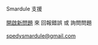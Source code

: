 Smardule 支援<br>
<br>
[開啟新問題](https://github.com/Smardule/Support/issues) 來 回報錯誤 或 詢問問題<br>
<br>
spedysmardule@gmail.com
